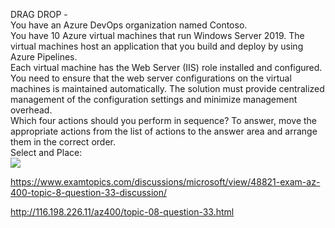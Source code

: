 DRAG DROP -<br/>You have an Azure DevOps organization named Contoso.<br/>You have 10 Azure virtual machines that run Windows Server 2019. The virtual machines host an application that you build and deploy by using Azure Pipelines.<br/>Each virtual machine has the Web Server (IIS) role installed and configured.<br/>You need to ensure that the web server configurations on the virtual machines is maintained automatically. The solution must provide centralized management of the configuration settings and minimize management overhead.<br/>Which four actions should you perform in sequence? To answer, move the appropriate actions from the list of actions to the answer area and arrange them in the correct order.<br/>Select and Place:<br/><img src="https://www.examtopics.com/assets/media/exam-media/04257/0045300001.png" class="in-exam-image"/><br/><p><a href="https://www.examtopics.com/discussions/microsoft/view/48821-exam-az-400-topic-8-question-33-discussion/">https://www.examtopics.com/discussions/microsoft/view/48821-exam-az-400-topic-8-question-33-discussion/</a></p><p><a href="http://116.198.226.11/az400/topic-08-question-33.html">http://116.198.226.11/az400/topic-08-question-33.html</a></p><script src="https://giscus.app/client.js"                    data-repo="azsamples/az204"                    data-repo-id="R_kgDOMRXzDQ"                    data-category="General"                    data-category-id="DIC_kwDOMRXzDc4Cgi27"                    data-mapping="pathname"                    data-strict="0"                    data-reactions-enabled="0"                    data-emit-metadata="0"                    data-input-position="bottom"                    data-theme="preferred_color_scheme"                    data-lang="en"                    crossorigin="anonymous"                    async>                    </script>